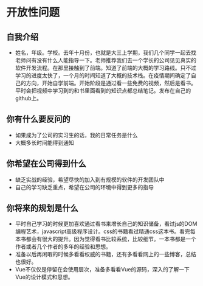 # 开放性问题

## 自我介绍

* 姓名，年级。学校。去年十月份，也就是大三上学期，我们几个同学一起去找老师问有没有什么人能指导一下。老师推荐我们去一个学长的公司见见真实的软件开发流程。在那里接触到了前端。知道了前端的大概的学习路线。只不过学习的进度太快了，一个月的时间知道了大概的技术栈。在疫情期间确定了自己的方向，开始自学前端。开始阶段是通过看一些免费的视频，然后是看书。平时会把视频中学习到的和书里面看到的知识点都总结笔记。发布在自己的github上。

## 你有什么要反问的

* 如果成为了公司的实习生的话，我的日常任务是什么
* 大概多长时间能得到通知

## 你希望在公司得到什么

* 缺乏实战的经验，希望尽快的加入到有规模的软件的开发团队中
* 自己的学习缺乏重点，希望在公司的环境中得到更多的指导

## 你将来的规划是什么

* 平时自己学习的时候更加喜欢通过看书来增长自己的知识储备，看过js的DOM编程艺术，javascript高级程序设计。css的书籍看过精通css这本书。看完每本书都会有很大的提升。因为觉得看书比较系统，比较细节。一本书都是一个作者或者几个作者的多年的经验和思想。
* 准备以后再闲暇的时候多看看权威的书籍，还有多看看网上的一些博客，总结也很好。
* Vue不仅仅是停留在会使用层次，准备多看看Vue的源码，深入的了解一下Vue的设计模式和思想。